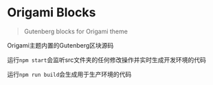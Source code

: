 # Origami Blocks

> Gutenberg blocks for Origami theme

Origami主题内置的Gutenberg区块源码

运行`npm start`会监听src文件夹的任何修改操作并实时生成开发环境的代码

运行`npm run build`会生成用于生产环境的代码
